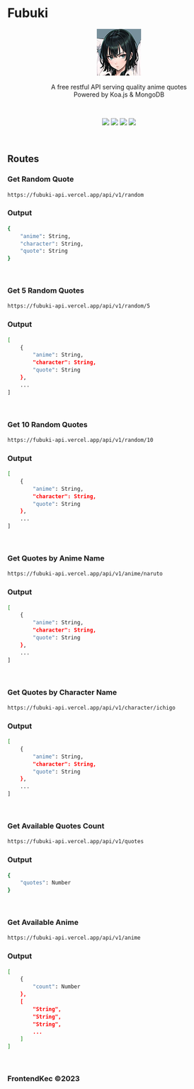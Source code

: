# Fubuki
<p align="center"><img src="./public/icon.png"></p>
<p align="center">A free restful API serving quality anime quotes<br>Powered by Koa.js & MongoDB</p>

<br>
<p align="center">
<img src="https://img.shields.io/github/license/FrontendKec/Fubuki?style=flat-square">
<img src="https://img.shields.io/github/package-json/v/FrontendKec/Fubuki?style=flat-square">
<img src="https://img.shields.io/github/last-commit/FrontendKec/Fubuki?style=flat-square">
<img src="https://img.shields.io/github/deployments/FrontendKec/Fubuki/Production?style=flat-square"></p>
<br>

## Routes
### Get Random Quote 
```sh
https://fubuki-api.vercel.app/api/v1/random
```
### Output
```sh
{
    "anime": String,
    "character": String,
    "quote": String
}
```
<br>

### Get 5 Random Quotes
```sh
https://fubuki-api.vercel.app/api/v1/random/5
```
### Output
```sh
[
    {
        "anime": String,
        "character": String,
        "quote": String
    },
    ...
]
```
<br>

### Get 10 Random Quotes
```sh
https://fubuki-api.vercel.app/api/v1/random/10
```
### Output
```sh
[
    {
        "anime": String,
        "character": String,
        "quote": String
    },
    ...
]
```
<br>

### Get Quotes by Anime Name
```sh
https://fubuki-api.vercel.app/api/v1/anime/naruto
```
### Output
```sh
[
    {
        "anime": String,
        "character": String,
        "quote": String
    },
    ...
]
```
<br>

### Get Quotes by Character Name
```sh
https://fubuki-api.vercel.app/api/v1/character/ichigo
```
### Output
```sh
[
    {
        "anime": String,
        "character": String,
        "quote": String
    },
    ...
]
```
<br>

### Get Available Quotes Count
```sh
https://fubuki-api.vercel.app/api/v1/quotes
```
### Output
```sh
{
    "quotes": Number
}
```
<br>

### Get Available Anime
```sh
https://fubuki-api.vercel.app/api/v1/anime
```
### Output
```sh
[
    {
        "count": Number
    },
    [
        "String",
        "String",
        "String",
        ...
    ]
]
```
<br>

### FrontendKec &copy;2023